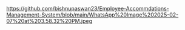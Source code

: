 https://github.com/bishnupaswan23/Employee-Accommdations-Management-System/blob/main/WhatsApp%20Image%202025-02-07%20at%203.58.32%20PM.jpeg
